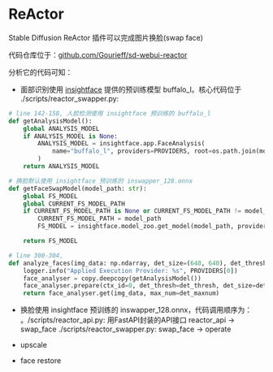 # ReActor

Stable Diffusion ReActor 插件可以完成图片换脸(swap face)

代码仓库位于：[github.com/Gourieff/sd-webui-reactor](https://github.com/Gourieff/sd-webui-reactor)

分析它的代码可知：  

* 面部识别使用 [insightface](https://insightface.ai/) 提供的预训练模型 buffalo_l。核心代码位于 ./scripts/reactor_swapper.py:  

```Python
# line 142-158, 人脸检测使用 insightface 预训练的 buffalo_l
def getAnalysisModel():
    global ANALYSIS_MODEL
    if ANALYSIS_MODEL is None:
        ANALYSIS_MODEL = insightface.app.FaceAnalysis(
            name="buffalo_l", providers=PROVIDERS, root=os.path.join(models_path, "insightface") # note: allowed_modules=['detection', 'genderage']
        )
    return ANALYSIS_MODEL

# 换脸默认使用 insightface 预训练的 inswapper_128.onnx
def getFaceSwapModel(model_path: str):
    global FS_MODEL
    global CURRENT_FS_MODEL_PATH
    if CURRENT_FS_MODEL_PATH is None or CURRENT_FS_MODEL_PATH != model_path:
        CURRENT_FS_MODEL_PATH = model_path
        FS_MODEL = insightface.model_zoo.get_model(model_path, providers=PROVIDERS)

    return FS_MODEL

# line 300-304, 
def analyze_faces(img_data: np.ndarray, det_size=(640, 640), det_thresh=0.5, det_maxnum=0):
    logger.info("Applied Execution Provider: %s", PROVIDERS[0])
    face_analyser = copy.deepcopy(getAnalysisModel())
    face_analyser.prepare(ctx_id=0, det_thresh=det_thresh, det_size=det_size)
    return face_analyser.get(img_data, max_num=det_maxnum)
```

* 换脸使用 insightface 预训练的 inswapper_128.onnx，代码调用顺序为：  
    。/scripts/reactor_api.py: 用FastAPI封装的API接口 reactor_api -> swap_face
    ./scripts/reactor_swapper.py: swap_face -> operate

* upscale

* face restore  
